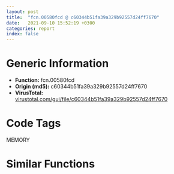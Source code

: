 ```yaml
---
layout: post
title:  "fcn.00580fcd @ c60344b51fa39a329b92557d24ff7670"
date:   2021-09-10 15:52:19 +0300
categories: report
index: false
---
```


# Generic Information
- **Function:** fcn.00580fcd
- **Origin (md5):** c60344b51fa39a329b92557d24ff7670
- **VirusTotal:** [virustotal.com/gui/file/c60344b51fa39a329b92557d24ff7670][virustotal_ref]

# Code Tags
<span class="tag" id="MEMORY">MEMORY</span>


# Similar Functions
<script type="text/javascript" src="https://www.gstatic.com/charts/loader.js"></script>
<script type="text/javascript">

    google.charts.load('current', {'packages':['corechart']});
    google.charts.setOnLoadCallback(drawChart);

    function drawChart() {
    var data = new google.visualization.DataTable();
        data.addColumn('number', 'X');
        data.addColumn('number', 'Y');
        data.addColumn({type: 'string', role: 'tooltip', 'p': {'html': true}});
        data.addColumn({'type': 'string', 'role': 'style'});
        
        data.addRows([
    [0.029143299907445908, 150.2679901123047, '<b><a href="/report/fcn.00580fcd@c60344b51fa39a329b92557d24ff7670">fcn.00580fcd</a><br>@c60344b51fa39a329b92557d24ff7670</b><br><br>mov eax dword[0x6116fc]<br>push esi<br>mov esi dword[0x6116ec]<br>push edi<br>xor edi edi<br>cmp esi eax<br>jne 0x581014<br>add eax 0x10<br>imul eax eax 0x14<br>push eax<br>push dword[0x6116f0]<br>push edi<br>push dword[0x60fd54]<br>call dword[sym.imp.KERNEL32.dll_HeapReAlloc]<br>cmp eax edi<br>jne 0x581002<br>xor eax eax<br>jmp 0x58107a<br>add dword[0x6116fc] 0x10<br>mov esi dword[0x6116ec]<br>mov dword[0x6116f0] eax<br>imul esi esi 0x14<br>add esi dword[0x6116f0]<br>push 0x41c4<br>push 8<br>push dword[0x60fd54]<br>call dword[sym.imp.KERNEL32.dll_HeapAlloc]<br>mov dword[esi+0x10] eax<br>cmp eax edi<br>je 0x580ffe<br>push 4<br>push 0x2000<br>push 0x100000<br>push edi<br>call dword[sym.imp.KERNEL32.dll_VirtualAlloc]<br>mov dword[esi+0xc] eax<br>cmp eax edi<br>jne 0x581063<br>push dword[esi+0x10]<br>push edi<br>push dword[0x60fd54]<br>call dword[sym.imp.KERNEL32.dll_HeapFree]<br>jmp 0x580ffe<br>or dword[esi+8] 0xffffffff<br>mov dword[esi] edi<br>mov dword[esi+4] edi<br>inc dword[0x6116ec]<br>mov eax dword[esi+0x10]<br>or dword[eax] 0xffffffff<br>mov eax esi<br>pop edi<br>pop esi<br>ret<br>', 'point { fill-color: #e0440e; }'],
[24.585494995117188, 139.24745178222656, '<b><a href="/report/fcn.004068bb@eb7f7fa38880dd66bab8caf5987e5b1a">fcn.004068bb</a><br>@eb7f7fa38880dd66bab8caf5987e5b1a</b><br><br>mov eax dword[0x4b27b0]<br>push esi<br>mov esi dword[0x4b27a0]<br>push edi<br>xor edi edi<br>cmp esi eax<br>jne 0x406902<br>add eax 0x10<br>imul eax eax 0x14<br>push eax<br>push dword[0x4b27a4]<br>push edi<br>push dword[0x4238dc]<br>call dword[sym.imp.KERNEL32.dll_HeapReAlloc]<br>cmp eax edi<br>jne 0x4068f0<br>xor eax eax<br>jmp 0x406968<br>add dword[0x4b27b0] 0x10<br>mov esi dword[0x4b27a0]<br>mov dword[0x4b27a4] eax<br>imul esi esi 0x14<br>add esi dword[0x4b27a4]<br>push 0x41c4<br>push 8<br>push dword[0x4238dc]<br>call dword[sym.imp.KERNEL32.dll_HeapAlloc]<br>mov dword[esi+0x10] eax<br>cmp eax edi<br>je 0x4068ec<br>push 4<br>push 0x2000<br>push 0x100000<br>push edi<br>call dword[sym.imp.KERNEL32.dll_VirtualAlloc]<br>mov dword[esi+0xc] eax<br>cmp eax edi<br>jne 0x406951<br>push dword[esi+0x10]<br>push edi<br>push dword[0x4238dc]<br>call dword[sym.imp.KERNEL32.dll_HeapFree]<br>jmp 0x4068ec<br>or dword[esi+8] 0xffffffff<br>mov dword[esi] edi<br>mov dword[esi+4] edi<br>inc dword[0x4b27a0]<br>mov eax dword[esi+0x10]<br>or dword[eax] 0xffffffff<br>mov eax esi<br>pop edi<br>pop esi<br>ret<br>', 'null'],
[-4.581151962280273, 106.28031921386719, '<b><a href="/report/fcn.00484131@289859175c221b107317af7727d26c17">fcn.00484131</a><br>@289859175c221b107317af7727d26c17</b><br><br>mov eax dword[0x4d2d84]<br>push esi<br>mov esi dword[0x4d2d74]<br>push edi<br>xor edi edi<br>cmp esi eax<br>jne 0x484178<br>add eax 0x10<br>imul eax eax 0x14<br>push eax<br>push dword[0x4d2d78]<br>push edi<br>push dword[0x4d2864]<br>call dword[sym.imp.KERNEL32.dll_HeapReAlloc]<br>cmp eax edi<br>jne 0x484166<br>xor eax eax<br>jmp 0x4841de<br>add dword[0x4d2d84] 0x10<br>mov esi dword[0x4d2d74]<br>mov dword[0x4d2d78] eax<br>imul esi esi 0x14<br>add esi dword[0x4d2d78]<br>push 0x41c4<br>push 8<br>push dword[0x4d2864]<br>call dword[sym.imp.KERNEL32.dll_HeapAlloc]<br>mov dword[esi+0x10] eax<br>cmp eax edi<br>je 0x484162<br>push 4<br>push 0x2000<br>push 0x100000<br>push edi<br>call dword[sym.imp.KERNEL32.dll_VirtualAlloc]<br>mov dword[esi+0xc] eax<br>cmp eax edi<br>jne 0x4841c7<br>push dword[esi+0x10]<br>push edi<br>push dword[0x4d2864]<br>call dword[sym.imp.KERNEL32.dll_HeapFree]<br>jmp 0x484162<br>or dword[esi+8] 0xffffffff<br>mov dword[esi] edi<br>mov dword[esi+4] edi<br>inc dword[0x4d2d74]<br>mov eax dword[esi+0x10]<br>or dword[eax] 0xffffffff<br>mov eax esi<br>pop edi<br>pop esi<br>ret<br>', 'null'],
[-17.691375732421875, 130.04354858398438, '<b><a href="/report/fcn.00412fa1@6c5b0418e4a4c57d99cda47d2717045d">fcn.00412fa1</a><br>@6c5b0418e4a4c57d99cda47d2717045d</b><br><br>mov eax dword[0x439d94]<br>push esi<br>mov esi dword[0x439d84]<br>push edi<br>xor edi edi<br>cmp esi eax<br>jne 0x412fe8<br>add eax 0x10<br>imul eax eax 0x14<br>push eax<br>push dword[0x439d88]<br>push edi<br>push dword[0x4395bc]<br>call dword[sym.imp.KERNEL32.dll_HeapReAlloc]<br>cmp eax edi<br>jne 0x412fd6<br>xor eax eax<br>jmp 0x41304e<br>add dword[0x439d94] 0x10<br>mov esi dword[0x439d84]<br>mov dword[0x439d88] eax<br>imul esi esi 0x14<br>add esi dword[0x439d88]<br>push 0x41c4<br>push 8<br>push dword[0x4395bc]<br>call dword[sym.imp.KERNEL32.dll_HeapAlloc]<br>cmp eax edi<br>mov dword[esi+0x10] eax<br>je 0x412fd2<br>push 4<br>push 0x2000<br>push 0x100000<br>push edi<br>call dword[sym.imp.KERNEL32.dll_VirtualAlloc]<br>cmp eax edi<br>mov dword[esi+0xc] eax<br>jne 0x413037<br>push dword[esi+0x10]<br>push edi<br>push dword[0x4395bc]<br>call dword[sym.imp.KERNEL32.dll_HeapFree]<br>jmp 0x412fd2<br>or dword[esi+8] 0xffffffff<br>mov dword[esi] edi<br>mov dword[esi+4] edi<br>inc dword[0x439d84]<br>mov eax dword[esi+0x10]<br>or dword[eax] 0xffffffff<br>mov eax esi<br>pop edi<br>pop esi<br>ret<br>', 'null'],
[21.74356460571289, 112.0206527709961, '<b><a href="/report/fcn.459c32c9@284c9c9722cef7520dddfe58806fd72f">fcn.459c32c9</a><br>@284c9c9722cef7520dddfe58806fd72f</b><br><br>mov eax dword[0x45a6fa48]<br>push esi<br>mov esi dword[0x45a6fa38]<br>push edi<br>xor edi edi<br>cmp esi eax<br>jne 0x459c3310<br>add eax 0x10<br>imul eax eax 0x14<br>push eax<br>push dword[0x45a6fa3c]<br>push edi<br>push dword[0x45a6f6b4]<br>call dword[sym.imp.KERNEL32.dll_HeapReAlloc]<br>cmp eax edi<br>jne 0x459c32fe<br>xor eax eax<br>jmp 0x459c3376<br>add dword[0x45a6fa48] 0x10<br>mov esi dword[0x45a6fa38]<br>mov dword[0x45a6fa3c] eax<br>imul esi esi 0x14<br>add esi dword[0x45a6fa3c]<br>push 0x41c4<br>push 8<br>push dword[0x45a6f6b4]<br>call dword[sym.imp.KERNEL32.dll_HeapAlloc]<br>cmp eax edi<br>mov dword[esi+0x10] eax<br>je 0x459c32fa<br>push 4<br>push 0x2000<br>push 0x100000<br>push edi<br>call dword[sym.imp.KERNEL32.dll_VirtualAlloc]<br>cmp eax edi<br>mov dword[esi+0xc] eax<br>jne 0x459c335f<br>push dword[esi+0x10]<br>push edi<br>push dword[0x45a6f6b4]<br>call dword[sym.imp.KERNEL32.dll_HeapFree]<br>jmp 0x459c32fa<br>or dword[esi+8] 0xffffffff<br>mov dword[esi] edi<br>mov dword[esi+4] edi<br>inc dword[0x45a6fa38]<br>mov eax dword[esi+0x10]<br>or dword[eax] 0xffffffff<br>mov eax esi<br>pop edi<br>pop esi<br>ret<br>', 'null'],
[4.857801914215088, 127.49557495117188, '<b><a href="/report/fcn.1001ca56@4c3818fdf32d89a09257dbc9d3e142ea">fcn.1001ca56</a><br>@4c3818fdf32d89a09257dbc9d3e142ea</b><br><br>mov eax dword[0x1004feb0]<br>push esi<br>mov esi dword[0x1004fea0]<br>push edi<br>xor edi edi<br>cmp esi eax<br>jne 0x1001ca9d<br>add eax 0x10<br>imul eax eax 0x14<br>push eax<br>push dword[0x1004fea4]<br>push edi<br>push dword[0x10036480]<br>call dword[sym.imp.KERNEL32.dll_HeapReAlloc]<br>cmp eax edi<br>jne 0x1001ca8b<br>xor eax eax<br>jmp 0x1001cb03<br>add dword[0x1004feb0] 0x10<br>mov esi dword[0x1004fea0]<br>mov dword[0x1004fea4] eax<br>imul esi esi 0x14<br>add esi dword[0x1004fea4]<br>push 0x41c4<br>push 8<br>push dword[0x10036480]<br>call dword[sym.imp.KERNEL32.dll_HeapAlloc]<br>cmp eax edi<br>mov dword[esi+0x10] eax<br>je 0x1001ca87<br>push 4<br>push 0x2000<br>push 0x100000<br>push edi<br>call dword[sym.imp.KERNEL32.dll_VirtualAlloc]<br>cmp eax edi<br>mov dword[esi+0xc] eax<br>jne 0x1001caec<br>push dword[esi+0x10]<br>push edi<br>push dword[0x10036480]<br>call dword[sym.imp.KERNEL32.dll_HeapFree]<br>jmp 0x1001ca87<br>or dword[esi+8] 0xffffffff<br>mov dword[esi] edi<br>mov dword[esi+4] edi<br>inc dword[0x1004fea0]<br>mov eax dword[esi+0x10]<br>or dword[eax] 0xffffffff<br>mov eax esi<br>pop edi<br>pop esi<br>ret<br>', 'null'],
[-77.78726959228516, 93.24109649658203, '<b><a href="/report/fcn.0040f2ff@59aef7c08025d70f84c85db2092fc99e">fcn.0040f2ff</a><br>@59aef7c08025d70f84c85db2092fc99e</b><br><br>mov eax dword[0x437ac4]<br>mov ecx dword[0x437ad4]<br>push edi<br>xor edi edi<br>cmp eax ecx<br>jne 0x40f345<br>lea eax [ecx+ecx*4+0x50]<br>shl eax 2<br>push eax<br>push dword[0x437ac8]<br>push edi<br>push dword[0x437adc]<br>call dword[sym.imp.KERNEL32.dll_HeapReAlloc]<br>cmp eax edi<br>jne 0x40f334<br>xor eax eax<br>pop edi<br>ret<br>add dword[0x437ad4] 0x10<br>mov dword[0x437ac8] eax<br>mov eax dword[0x437ac4]<br>mov ecx dword[0x437ac8]<br>push esi<br>push 0x41c4<br>push 8<br>push dword[0x437adc]<br>lea eax [eax+eax*4]<br>lea esi [ecx+eax*4]<br>call dword[sym.imp.KERNEL32.dll_HeapAlloc]<br>cmp eax edi<br>mov dword[esi+0x10] eax<br>jne 0x40f370<br>xor eax eax<br>jmp 0x40f3b3<br>push 4<br>push 0x2000<br>push 0x100000<br>push edi<br>call dword[sym.imp.KERNEL32.dll_VirtualAlloc]<br>cmp eax edi<br>mov dword[esi+0xc] eax<br>jne 0x40f39c<br>push dword[esi+0x10]<br>push edi<br>push dword[0x437adc]<br>call dword[sym.imp.KERNEL32.dll_HeapFree]<br>jmp 0x40f36c<br>or dword[esi+8] 0xffffffff<br>mov dword[esi] edi<br>mov dword[esi+4] edi<br>inc dword[0x437ac4]<br>mov eax dword[esi+0x10]<br>or dword[eax] 0xffffffff<br>mov eax esi<br>pop esi<br>pop edi<br>ret<br>', 'null'],
[-108.70133209228516, 127.166015625, '<b><a href="/report/fcn.004037a4@7dd153bad1771b9e8d5266a341ebf949">fcn.004037a4</a><br>@7dd153bad1771b9e8d5266a341ebf949</b><br><br>mov eax dword[0x44d24f8]<br>mov ecx dword[0x44d24e8]<br>push esi<br>push edi<br>xor edi edi<br>cmp eax ecx<br>jne 0x4037e7<br>lea eax [ecx+ecx*4+0x50]<br>shl eax 2<br>push eax<br>push dword[0x44d24fc]<br>push edi<br>push dword[0x44d2728]<br>call dword[sym.imp.KERNEL32.dll_HeapReAlloc]<br>cmp eax edi<br>je 0x403837<br>add dword[0x44d24e8] 0x10<br>mov dword[0x44d24fc] eax<br>mov eax dword[0x44d24f8]<br>mov ecx dword[0x44d24fc]<br>push 0x41c4<br>push 8<br>lea eax [eax+eax*4]<br>push dword[0x44d2728]<br>lea esi [ecx+eax*4]<br>call dword[sym.imp.KERNEL32.dll_HeapAlloc]<br>cmp eax edi<br>mov dword[esi+0x10] eax<br>je 0x403837<br>push 4<br>push 0x2000<br>push 0x100000<br>push edi<br>call dword[sym.imp.KERNEL32.dll_VirtualAlloc]<br>cmp eax edi<br>mov dword[esi+0xc] eax<br>jne 0x40383b<br>push dword[esi+0x10]<br>push edi<br>push dword[0x44d2728]<br>call dword[sym.imp.KERNEL32.dll_HeapFree]<br>xor eax eax<br>jmp 0x403852<br>or dword[esi+8] 0xffffffff<br>mov dword[esi] edi<br>mov dword[esi+4] edi<br>inc dword[0x44d24f8]<br>mov eax dword[esi+0x10]<br>or dword[eax] 0xffffffff<br>mov eax esi<br>pop edi<br>pop esi<br>ret<br>', 'null'],
[-79.84689331054688, 122.28231048583984, '<b><a href="/report/fcn.004037a4@8912a6bd1add3d8b86feb51a00252709">fcn.004037a4</a><br>@8912a6bd1add3d8b86feb51a00252709</b><br><br>mov eax dword[0x448fa80]<br>mov ecx dword[0x448fa70]<br>push esi<br>push edi<br>xor edi edi<br>cmp eax ecx<br>jne 0x4037e7<br>lea eax [ecx+ecx*4+0x50]<br>shl eax 2<br>push eax<br>push dword[0x448fa84]<br>push edi<br>push dword[0x448fca8]<br>call dword[sym.imp.KERNEL32.dll_HeapReAlloc]<br>cmp eax edi<br>je 0x403837<br>add dword[0x448fa70] 0x10<br>mov dword[0x448fa84] eax<br>mov eax dword[0x448fa80]<br>mov ecx dword[0x448fa84]<br>push 0x41c4<br>push 8<br>lea eax [eax+eax*4]<br>push dword[0x448fca8]<br>lea esi [ecx+eax*4]<br>call dword[sym.imp.KERNEL32.dll_HeapAlloc]<br>cmp eax edi<br>mov dword[esi+0x10] eax<br>je 0x403837<br>push 4<br>push 0x2000<br>push 0x100000<br>push edi<br>call dword[sym.imp.KERNEL32.dll_VirtualAlloc]<br>cmp eax edi<br>mov dword[esi+0xc] eax<br>jne 0x40383b<br>push dword[esi+0x10]<br>push edi<br>push dword[0x448fca8]<br>call dword[sym.imp.KERNEL32.dll_HeapFree]<br>xor eax eax<br>jmp 0x403852<br>or dword[esi+8] 0xffffffff<br>mov dword[esi] edi<br>mov dword[esi+4] edi<br>inc dword[0x448fa80]<br>mov eax dword[esi+0x10]<br>or dword[eax] 0xffffffff<br>mov eax esi<br>pop edi<br>pop esi<br>ret<br>', 'null'],
[-133.9056854248047, 129.32952880859375, '<b><a href="/report/fcn.0065b9b4@bcba729302fe28f65deb2b102a06324a">fcn.0065b9b4</a><br>@bcba729302fe28f65deb2b102a06324a</b><br><br>mov eax dword[0x4661fa0]<br>mov ecx dword[0x4661f90]<br>push esi<br>push edi<br>xor edi edi<br>cmp eax ecx<br>jne 0x65b9f7<br>lea eax [ecx+ecx*4+0x50]<br>shl eax 2<br>push eax<br>push dword[0x4661fa4]<br>push edi<br>push dword[0x4661fac]<br>call dword[sym.imp.KERNEL32.dll_HeapReAlloc]<br>cmp eax edi<br>je 0x65ba47<br>add dword[0x4661f90] 0x10<br>mov dword[0x4661fa4] eax<br>mov eax dword[0x4661fa0]<br>mov ecx dword[0x4661fa4]<br>push 0x41c4<br>push 8<br>lea eax [eax+eax*4]<br>push dword[0x4661fac]<br>lea esi [ecx+eax*4]<br>call dword[sym.imp.KERNEL32.dll_HeapAlloc]<br>cmp eax edi<br>mov dword[esi+0x10] eax<br>je 0x65ba47<br>push 4<br>push 0x2000<br>push 0x100000<br>push edi<br>call dword[sym.imp.KERNEL32.dll_VirtualAlloc]<br>cmp eax edi<br>mov dword[esi+0xc] eax<br>jne 0x65ba4b<br>push dword[esi+0x10]<br>push edi<br>push dword[0x4661fac]<br>call dword[sym.imp.KERNEL32.dll_HeapFree]<br>xor eax eax<br>jmp 0x65ba62<br>or dword[esi+8] 0xffffffff<br>mov dword[esi] edi<br>mov dword[esi+4] edi<br>inc dword[0x4661fa0]<br>mov eax dword[esi+0x10]<br>or dword[eax] 0xffffffff<br>mov eax esi<br>pop edi<br>pop esi<br>ret<br>', 'null'],
[-116.4273910522461, 150.29409790039062, '<b><a href="/report/fcn.004f85c4@ef3a0211d1ddb224667e2aa0d915337b">fcn.004f85c4</a><br>@ef3a0211d1ddb224667e2aa0d915337b</b><br><br>mov eax dword[0x44fd8a0]<br>mov ecx dword[0x44fd890]<br>push esi<br>push edi<br>xor edi edi<br>cmp eax ecx<br>jne 0x4f8607<br>lea eax [ecx+ecx*4+0x50]<br>shl eax 2<br>push eax<br>push dword[0x44fd8a4]<br>push edi<br>push dword[0x44fd8ac]<br>call dword[sym.imp.KERNEL32.dll_HeapReAlloc]<br>cmp eax edi<br>je 0x4f8657<br>add dword[0x44fd890] 0x10<br>mov dword[0x44fd8a4] eax<br>mov eax dword[0x44fd8a0]<br>mov ecx dword[0x44fd8a4]<br>push 0x41c4<br>push 8<br>lea eax [eax+eax*4]<br>push dword[0x44fd8ac]<br>lea esi [ecx+eax*4]<br>call dword[sym.imp.KERNEL32.dll_HeapAlloc]<br>cmp eax edi<br>mov dword[esi+0x10] eax<br>je 0x4f8657<br>push 4<br>push 0x2000<br>push 0x100000<br>push edi<br>call dword[sym.imp.KERNEL32.dll_VirtualAlloc]<br>cmp eax edi<br>mov dword[esi+0xc] eax<br>jne 0x4f865b<br>push dword[esi+0x10]<br>push edi<br>push dword[0x44fd8ac]<br>call dword[sym.imp.KERNEL32.dll_HeapFree]<br>xor eax eax<br>jmp 0x4f8672<br>or dword[esi+8] 0xffffffff<br>mov dword[esi] edi<br>mov dword[esi+4] edi<br>inc dword[0x44fd8a0]<br>mov eax dword[esi+0x10]<br>or dword[eax] 0xffffffff<br>mov eax esi<br>pop edi<br>pop esi<br>ret<br>', 'null'],
[-126.61915588378906, 105.48773956298828, '<b><a href="/report/fcn.005d3e34@4179b381a87b74dcd140154f9010ef86">fcn.005d3e34</a><br>@4179b381a87b74dcd140154f9010ef86</b><br><br>mov eax dword[0x45eea40]<br>mov ecx dword[0x45eea30]<br>push esi<br>push edi<br>xor edi edi<br>cmp eax ecx<br>jne 0x5d3e77<br>lea eax [ecx+ecx*4+0x50]<br>shl eax 2<br>push eax<br>push dword[0x45eea44]<br>push edi<br>push dword[0x45eea4c]<br>call dword[sym.imp.KERNEL32.dll_HeapReAlloc]<br>cmp eax edi<br>je 0x5d3ec7<br>add dword[0x45eea30] 0x10<br>mov dword[0x45eea44] eax<br>mov eax dword[0x45eea40]<br>mov ecx dword[0x45eea44]<br>push 0x41c4<br>push 8<br>lea eax [eax+eax*4]<br>push dword[0x45eea4c]<br>lea esi [ecx+eax*4]<br>call dword[sym.imp.KERNEL32.dll_HeapAlloc]<br>cmp eax edi<br>mov dword[esi+0x10] eax<br>je 0x5d3ec7<br>push 4<br>push 0x2000<br>push 0x100000<br>push edi<br>call dword[sym.imp.KERNEL32.dll_VirtualAlloc]<br>cmp eax edi<br>mov dword[esi+0xc] eax<br>jne 0x5d3ecb<br>push dword[esi+0x10]<br>push edi<br>push dword[0x45eea4c]<br>call dword[sym.imp.KERNEL32.dll_HeapFree]<br>xor eax eax<br>jmp 0x5d3ee2<br>or dword[esi+8] 0xffffffff<br>mov dword[esi] edi<br>mov dword[esi+4] edi<br>inc dword[0x45eea40]<br>mov eax dword[esi+0x10]<br>or dword[eax] 0xffffffff<br>mov eax esi<br>pop edi<br>pop esi<br>ret<br>', 'null'],
[-90.17607879638672, 144.996337890625, '<b><a href="/report/fcn.004037a4@cbc200f66cbffbddf5df52f7c0da283a">fcn.004037a4</a><br>@cbc200f66cbffbddf5df52f7c0da283a</b><br><br>mov eax dword[0x445a9f0]<br>mov ecx dword[0x445a9e0]<br>push esi<br>push edi<br>xor edi edi<br>cmp eax ecx<br>jne 0x4037e7<br>lea eax [ecx+ecx*4+0x50]<br>shl eax 2<br>push eax<br>push dword[0x445a9f4]<br>push edi<br>push dword[0x445ac28]<br>call dword[sym.imp.KERNEL32.dll_HeapReAlloc]<br>cmp eax edi<br>je 0x403837<br>add dword[0x445a9e0] 0x10<br>mov dword[0x445a9f4] eax<br>mov eax dword[0x445a9f0]<br>mov ecx dword[0x445a9f4]<br>push 0x41c4<br>push 8<br>lea eax [eax+eax*4]<br>push dword[0x445ac28]<br>lea esi [ecx+eax*4]<br>call dword[sym.imp.KERNEL32.dll_HeapAlloc]<br>cmp eax edi<br>mov dword[esi+0x10] eax<br>je 0x403837<br>push 4<br>push 0x2000<br>push 0x100000<br>push edi<br>call dword[sym.imp.KERNEL32.dll_VirtualAlloc]<br>cmp eax edi<br>mov dword[esi+0xc] eax<br>jne 0x40383b<br>push dword[esi+0x10]<br>push edi<br>push dword[0x445ac28]<br>call dword[sym.imp.KERNEL32.dll_HeapFree]<br>xor eax eax<br>jmp 0x403852<br>or dword[esi+8] 0xffffffff<br>mov dword[esi] edi<br>mov dword[esi+4] edi<br>inc dword[0x445a9f0]<br>mov eax dword[esi+0x10]<br>or dword[eax] 0xffffffff<br>mov eax esi<br>pop edi<br>pop esi<br>ret<br>', 'null'],
[-109.72969818115234, 85.749755859375, '<b><a href="/report/fcn.005994a4@140d3779c34998b2115004c062b02ca8">fcn.005994a4</a><br>@140d3779c34998b2115004c062b02ca8</b><br><br>mov eax dword[0x4602ae0]<br>mov ecx dword[0x4602ad0]<br>push esi<br>push edi<br>xor edi edi<br>cmp eax ecx<br>jne 0x5994e7<br>lea eax [ecx+ecx*4+0x50]<br>shl eax 2<br>push eax<br>push dword[0x4602ae4]<br>push edi<br>push dword[0x4602d08]<br>call dword[sym.imp.KERNEL32.dll_HeapReAlloc]<br>cmp eax edi<br>je 0x599537<br>add dword[0x4602ad0] 0x10<br>mov dword[0x4602ae4] eax<br>mov eax dword[0x4602ae0]<br>mov ecx dword[0x4602ae4]<br>push 0x41c4<br>push 8<br>lea eax [eax+eax*4]<br>push dword[0x4602d08]<br>lea esi [ecx+eax*4]<br>call dword[sym.imp.KERNEL32.dll_HeapAlloc]<br>cmp eax edi<br>mov dword[esi+0x10] eax<br>je 0x599537<br>push 4<br>push 0x2000<br>push 0x100000<br>push edi<br>call dword[sym.imp.KERNEL32.dll_VirtualAlloc]<br>cmp eax edi<br>mov dword[esi+0xc] eax<br>jne 0x59953b<br>push dword[esi+0x10]<br>push edi<br>push dword[0x4602d08]<br>call dword[sym.imp.KERNEL32.dll_HeapFree]<br>xor eax eax<br>jmp 0x599552<br>or dword[esi+8] 0xffffffff<br>mov dword[esi] edi<br>mov dword[esi+4] edi<br>inc dword[0x4602ae0]<br>mov eax dword[esi+0x10]<br>or dword[eax] 0xffffffff<br>mov eax esi<br>pop edi<br>pop esi<br>ret<br>', 'null'],
[-99.68895721435547, 107.43241119384766, '<b><a href="/report/fcn.004f85c4@a9a3c47f5c08fef0f0f69b66c17916ac">fcn.004f85c4</a><br>@a9a3c47f5c08fef0f0f69b66c17916ac</b><br><br>mov eax dword[0x44fd8a0]<br>mov ecx dword[0x44fd890]<br>push esi<br>push edi<br>xor edi edi<br>cmp eax ecx<br>jne 0x4f8607<br>lea eax [ecx+ecx*4+0x50]<br>shl eax 2<br>push eax<br>push dword[0x44fd8a4]<br>push edi<br>push dword[0x44fd8ac]<br>call dword[sym.imp.KERNEL32.dll_HeapReAlloc]<br>cmp eax edi<br>je 0x4f8657<br>add dword[0x44fd890] 0x10<br>mov dword[0x44fd8a4] eax<br>mov eax dword[0x44fd8a0]<br>mov ecx dword[0x44fd8a4]<br>push 0x41c4<br>push 8<br>lea eax [eax+eax*4]<br>push dword[0x44fd8ac]<br>lea esi [ecx+eax*4]<br>call dword[sym.imp.KERNEL32.dll_HeapAlloc]<br>cmp eax edi<br>mov dword[esi+0x10] eax<br>je 0x4f8657<br>push 4<br>push 0x2000<br>push 0x100000<br>push edi<br>call dword[sym.imp.KERNEL32.dll_VirtualAlloc]<br>cmp eax edi<br>mov dword[esi+0xc] eax<br>jne 0x4f865b<br>push dword[esi+0x10]<br>push edi<br>push dword[0x44fd8ac]<br>call dword[sym.imp.KERNEL32.dll_HeapFree]<br>xor eax eax<br>jmp 0x4f8672<br>or dword[esi+8] 0xffffffff<br>mov dword[esi] edi<br>mov dword[esi+4] edi<br>inc dword[0x44fd8a0]<br>mov eax dword[esi+0x10]<br>or dword[eax] 0xffffffff<br>mov eax esi<br>pop edi<br>pop esi<br>ret<br>', 'null'],
[125.23076629638672, -2.317735433578491, '<b><a href="/report/fcn.00410917@59aef7c08025d70f84c85db2092fc99e">fcn.00410917</a><br>@59aef7c08025d70f84c85db2092fc99e</b><br><br>call fcn.0040ed85<br>test eax eax<br>jne 0x410928<br>call fcn.00410742<br>xor eax eax<br>ret<br>push esi<br>push edi<br>push str.kernel32.dll<br>call dword[sym.imp.KERNEL32.dll_GetModuleHandleA]<br>mov edi eax<br>test edi edi<br>je 0x4109a6<br>mov esi dword[sym.imp.KERNEL32.dll_GetProcAddress]<br>push str.FlsAlloc<br>push edi<br>call esi<br>push str.FlsGetValue<br>push edi<br>mov dword[0x436668] eax<br>call esi<br>push str.FlsSetValue<br>push edi<br>mov dword[0x43666c] eax<br>call esi<br>push str.FlsFree<br>push edi<br>mov dword[0x436670] eax<br>call esi<br>cmp dword[0x43666c] 0<br>mov dword[0x436674] eax<br>jne 0x4109a6<br>mov eax dword[sym.imp.KERNEL32.dll_TlsGetValue]<br>mov dword[0x43666c] eax<br>mov eax dword[sym.imp.KERNEL32.dll_TlsSetValue]<br>mov dword[0x436670] eax<br>mov eax dword[sym.imp.KERNEL32.dll_TlsFree]<br>mov dword[0x436668] 0x410739<br>mov dword[0x436674] eax<br>push 0x4107d0<br>call dword[0x436668]<br>cmp eax 0xffffffff<br>mov dword[0x433520] eax<br>je 0x4109fc<br>xor edi edi<br>push 0x8c<br>inc edi<br>push edi<br>call fcn.0040ecca<br>mov esi eax<br>test esi esi<br>pop ecx<br>pop ecx<br>je 0x4109fc<br>push esi<br>push dword[0x433520]<br>call dword[0x436670]<br>test eax eax<br>je 0x4109fc<br>mov dword[esi+0x54] 0x433528<br>mov dword[esi+0x14] edi<br>call dword[sym.imp.KERNEL32.dll_GetCurrentThreadId]<br>or dword[esi+4] 0xffffffff<br>mov dword[esi] eax<br>mov eax edi<br>jmp 0x410a03<br>call fcn.00410742<br>xor eax eax<br>pop edi<br>pop esi<br>ret<br>', 'null'],
[104.72012329101562, -29.37786865234375, '<b><a href="/report/fcn.00411506@20a93604f17ee6f3c2aa7b1f7a497fcf">fcn.00411506</a><br>@20a93604f17ee6f3c2aa7b1f7a497fcf</b><br><br>cmp dword[0x484120] 0<br>push esi<br>push edi<br>jne 0x41147c<br>call fcn.004113e8<br>test eax eax<br>je 0x4114c1<br>mov eax dword[0x484120]<br>cmp eax 1<br>jne 0x41149d<br>push 0xd<br>push 0<br>call dword[sym.imp.KERNEL32.dll_GetProcessHeap]<br>push eax<br>call dword[sym.imp.KERNEL32.dll_HeapAlloc]<br>test eax eax<br>je 0x4114c1<br>jmp 0x411503<br>mov edi dword[sym.imp.KERNEL32.dll_InterlockedPopEntrySList]<br>push eax<br>call edi<br>test eax eax<br>jne 0x411503<br>push 0x40<br>mov eax 0x1000<br>push eax<br>push eax<br>push 0<br>call dword[sym.imp.KERNEL32.dll_VirtualAlloc]<br>mov esi eax<br>test esi esi<br>jne 0x4114c5<br>xor eax eax<br>jmp 0x411503<br>mov eax dword[esi]<br>push dword[0x484120]<br>call edi<br>mov edi eax<br>test edi edi<br>je 0x4114e7<br>push 0x8000<br>push 0<br>push esi<br>call dword[sym.imp.KERNEL32.dll_VirtualFree]<br>mov eax edi<br>jmp 0x411503<br>lea edi [esi+0xff0]<br>push esi<br>push dword[0x484120]<br>call dword[sym.imp.KERNEL32.dll_InterlockedPushEntrySList]<br>add esi 0x10<br>cmp esi edi<br>jb 0x4114ed<br>mov eax esi<br>pop edi<br>pop esi<br>ret<br>jmp 0x411468<br>', 'null'],
[64.6381607055664, -43.55663299560547, '<b><a href="/report/fcn.00410810@3aa98225e51cbcae2d334c8b6b4ed9fd">fcn.00410810</a><br>@3aa98225e51cbcae2d334c8b6b4ed9fd</b><br><br>cmp dword[0x477100] 0<br>push esi<br>push edi<br>jne 0x410786<br>call fcn.004106f2<br>test eax eax<br>je 0x4107cb<br>mov eax dword[0x477100]<br>cmp eax 1<br>jne 0x4107a7<br>push 0xd<br>push 0<br>call dword[sym.imp.KERNEL32.dll_GetProcessHeap]<br>push eax<br>call dword[sym.imp.KERNEL32.dll_HeapAlloc]<br>test eax eax<br>je 0x4107cb<br>jmp 0x41080d<br>mov edi dword[sym.imp.KERNEL32.dll_InterlockedPopEntrySList]<br>push eax<br>call edi<br>test eax eax<br>jne 0x41080d<br>push 0x40<br>mov eax 0x1000<br>push eax<br>push eax<br>push 0<br>call dword[sym.imp.KERNEL32.dll_VirtualAlloc]<br>mov esi eax<br>test esi esi<br>jne 0x4107cf<br>xor eax eax<br>jmp 0x41080d<br>mov eax dword[esi]<br>push dword[0x477100]<br>call edi<br>mov edi eax<br>test edi edi<br>je 0x4107f1<br>push 0x8000<br>push 0<br>push esi<br>call dword[sym.imp.KERNEL32.dll_VirtualFree]<br>mov eax edi<br>jmp 0x41080d<br>lea edi [esi+0xff0]<br>push esi<br>push dword[0x477100]<br>call dword[sym.imp.KERNEL32.dll_InterlockedPushEntrySList]<br>add esi 0x10<br>cmp esi edi<br>jb 0x4107f7<br>mov eax esi<br>pop edi<br>pop esi<br>ret<br>jmp 0x410772<br>', 'null'],
[65.86705017089844, -16.54807472229004, '<b><a href="/report/fcn.00410810@b8b9cf6862b0d68d10750002e5baaf97">fcn.00410810</a><br>@b8b9cf6862b0d68d10750002e5baaf97</b><br><br>cmp dword[0x477100] 0<br>push esi<br>push edi<br>jne 0x410786<br>call fcn.004106f2<br>test eax eax<br>je 0x4107cb<br>mov eax dword[0x477100]<br>cmp eax 1<br>jne 0x4107a7<br>push 0xd<br>push 0<br>call dword[sym.imp.KERNEL32.dll_GetProcessHeap]<br>push eax<br>call dword[sym.imp.KERNEL32.dll_HeapAlloc]<br>test eax eax<br>je 0x4107cb<br>jmp 0x41080d<br>mov edi dword[sym.imp.KERNEL32.dll_InterlockedPopEntrySList]<br>push eax<br>call edi<br>test eax eax<br>jne 0x41080d<br>push 0x40<br>mov eax 0x1000<br>push eax<br>push eax<br>push 0<br>call dword[sym.imp.KERNEL32.dll_VirtualAlloc]<br>mov esi eax<br>test esi esi<br>jne 0x4107cf<br>xor eax eax<br>jmp 0x41080d<br>mov eax dword[esi]<br>push dword[0x477100]<br>call edi<br>mov edi eax<br>test edi edi<br>je 0x4107f1<br>push 0x8000<br>push 0<br>push esi<br>call dword[sym.imp.KERNEL32.dll_VirtualFree]<br>mov eax edi<br>jmp 0x41080d<br>lea edi [esi+0xff0]<br>push esi<br>push dword[0x477100]<br>call dword[sym.imp.KERNEL32.dll_InterlockedPushEntrySList]<br>add esi 0x10<br>cmp esi edi<br>jb 0x4107f7<br>mov eax esi<br>pop edi<br>pop esi<br>ret<br>jmp 0x410772<br>', 'null'],
[90.34138488769531, -8.275786399841309, '<b><a href="/report/fcn.00410810@9571c7458fae91969aaed3955e433f49">fcn.00410810</a><br>@9571c7458fae91969aaed3955e433f49</b><br><br>cmp dword[0x477100] 0<br>push esi<br>push edi<br>jne 0x410786<br>call fcn.004106f2<br>test eax eax<br>je 0x4107cb<br>mov eax dword[0x477100]<br>cmp eax 1<br>jne 0x4107a7<br>push 0xd<br>push 0<br>call dword[sym.imp.KERNEL32.dll_GetProcessHeap]<br>push eax<br>call dword[sym.imp.KERNEL32.dll_HeapAlloc]<br>test eax eax<br>je 0x4107cb<br>jmp 0x41080d<br>mov edi dword[sym.imp.KERNEL32.dll_InterlockedPopEntrySList]<br>push eax<br>call edi<br>test eax eax<br>jne 0x41080d<br>push 0x40<br>mov eax 0x1000<br>push eax<br>push eax<br>push 0<br>call dword[sym.imp.KERNEL32.dll_VirtualAlloc]<br>mov esi eax<br>test esi esi<br>jne 0x4107cf<br>xor eax eax<br>jmp 0x41080d<br>mov eax dword[esi]<br>push dword[0x477100]<br>call edi<br>mov edi eax<br>test edi edi<br>je 0x4107f1<br>push 0x8000<br>push 0<br>push esi<br>call dword[sym.imp.KERNEL32.dll_VirtualFree]<br>mov eax edi<br>jmp 0x41080d<br>lea edi [esi+0xff0]<br>push esi<br>push dword[0x477100]<br>call dword[sym.imp.KERNEL32.dll_InterlockedPushEntrySList]<br>add esi 0x10<br>cmp esi edi<br>jb 0x4107f7<br>mov eax esi<br>pop edi<br>pop esi<br>ret<br>jmp 0x410772<br>', 'null'],
[88.33507537841797, -52.686866760253906, '<b><a href="/report/fcn.00410810@3d7f25d788af3e7f7707a736ac852465">fcn.00410810</a><br>@3d7f25d788af3e7f7707a736ac852465</b><br><br>cmp dword[0x477100] 0<br>push esi<br>push edi<br>jne 0x410786<br>call fcn.004106f2<br>test eax eax<br>je 0x4107cb<br>mov eax dword[0x477100]<br>cmp eax 1<br>jne 0x4107a7<br>push 0xd<br>push 0<br>call dword[sym.imp.KERNEL32.dll_GetProcessHeap]<br>push eax<br>call dword[sym.imp.KERNEL32.dll_HeapAlloc]<br>test eax eax<br>je 0x4107cb<br>jmp 0x41080d<br>mov edi dword[sym.imp.KERNEL32.dll_InterlockedPopEntrySList]<br>push eax<br>call edi<br>test eax eax<br>jne 0x41080d<br>push 0x40<br>mov eax 0x1000<br>push eax<br>push eax<br>push 0<br>call dword[sym.imp.KERNEL32.dll_VirtualAlloc]<br>mov esi eax<br>test esi esi<br>jne 0x4107cf<br>xor eax eax<br>jmp 0x41080d<br>mov eax dword[esi]<br>push dword[0x477100]<br>call edi<br>mov edi eax<br>test edi edi<br>je 0x4107f1<br>push 0x8000<br>push 0<br>push esi<br>call dword[sym.imp.KERNEL32.dll_VirtualFree]<br>mov eax edi<br>jmp 0x41080d<br>lea edi [esi+0xff0]<br>push esi<br>push dword[0x477100]<br>call dword[sym.imp.KERNEL32.dll_InterlockedPushEntrySList]<br>add esi 0x10<br>cmp esi edi<br>jb 0x4107f7<br>mov eax esi<br>pop edi<br>pop esi<br>ret<br>jmp 0x410772<br>', 'null'],
[83.37773132324219, -30.677297592163086, '<b><a href="/report/fcn.00410810@44a756939733df3681808b122b91651f">fcn.00410810</a><br>@44a756939733df3681808b122b91651f</b><br><br>cmp dword[0x477100] 0<br>push esi<br>push edi<br>jne 0x410786<br>call fcn.004106f2<br>test eax eax<br>je 0x4107cb<br>mov eax dword[0x477100]<br>cmp eax 1<br>jne 0x4107a7<br>push 0xd<br>push 0<br>call dword[sym.imp.KERNEL32.dll_GetProcessHeap]<br>push eax<br>call dword[sym.imp.KERNEL32.dll_HeapAlloc]<br>test eax eax<br>je 0x4107cb<br>jmp 0x41080d<br>mov edi dword[sym.imp.KERNEL32.dll_InterlockedPopEntrySList]<br>push eax<br>call edi<br>test eax eax<br>jne 0x41080d<br>push 0x40<br>mov eax 0x1000<br>push eax<br>push eax<br>push 0<br>call dword[sym.imp.KERNEL32.dll_VirtualAlloc]<br>mov esi eax<br>test esi esi<br>jne 0x4107cf<br>xor eax eax<br>jmp 0x41080d<br>mov eax dword[esi]<br>push dword[0x477100]<br>call edi<br>mov edi eax<br>test edi edi<br>je 0x4107f1<br>push 0x8000<br>push 0<br>push esi<br>call dword[sym.imp.KERNEL32.dll_VirtualFree]<br>mov eax edi<br>jmp 0x41080d<br>lea edi [esi+0xff0]<br>push esi<br>push dword[0x477100]<br>call dword[sym.imp.KERNEL32.dll_InterlockedPushEntrySList]<br>add esi 0x10<br>cmp esi edi<br>jb 0x4107f7<br>mov eax esi<br>pop edi<br>pop esi<br>ret<br>jmp 0x410772<br>', 'null'],
[129.49171447753906, -45.204593658447266, '<b><a href="/report/fcn.005fb685@52d540e8e13e0f0bbb8946b2363a382d">fcn.005fb685</a><br>@52d540e8e13e0f0bbb8946b2363a382d</b><br><br>jmp 0x6055bc<br>mov eax dword[0x6a07dc]<br>push ebx<br>push esi<br>xor ebx ebx<br>push edi<br>test eax eax<br>jne 0x6055d8<br>call fcn.00605695<br>test eax eax<br>je 0x605616<br>mov eax dword[0x6a07dc]<br>cmp eax 1<br>jne 0x6055f3<br>push 0xd<br>push ebx<br>call dword[sym.imp.KERNEL32.dll_GetProcessHeap]<br>push eax<br>call dword[sym.imp.KERNEL32.dll_HeapAlloc]<br>test eax eax<br>je 0x605616<br>jmp 0x605665<br>mov edi dword[sym.imp.KERNEL32.dll_InterlockedPopEntrySList]<br>push eax<br>call edi<br>test eax eax<br>jne 0x605665<br>push 0x40<br>mov eax 0x1000<br>push eax<br>push eax<br>push ebx<br>call dword[sym.imp.KERNEL32.dll_VirtualAlloc]<br>mov esi eax<br>test esi esi<br>jne 0x605628<br>push ebx<br>push ebx<br>push ebx<br>push 0xc0000017<br>call dword[sym.imp.KERNEL32.dll_RaiseException]<br>mov eax dword[esi]<br>push dword[0x6a07dc]<br>call edi<br>mov edi eax<br>test edi edi<br>je 0x605649<br>push 0x8000<br>push ebx<br>push esi<br>call dword[sym.imp.KERNEL32.dll_VirtualFree]<br>mov eax edi<br>jmp 0x605665<br>lea edi [esi+0xff0]<br>push esi<br>push dword[0x6a07dc]<br>call dword[sym.imp.KERNEL32.dll_InterlockedPushEntrySList]<br>add esi 0x10<br>cmp esi edi<br>jb 0x60564f<br>mov eax esi<br>pop edi<br>pop esi<br>pop ebx<br>ret<br>', 'null'],
[116.88834381103516, -62.13444137573242, '<b><a href="/report/fcn.004178fa@912f1d013a0d6151bc7a7cef6da1b2a0">fcn.004178fa</a><br>@912f1d013a0d6151bc7a7cef6da1b2a0</b><br><br>jmp 0x47b579<br>mov eax dword[0x4bd060]<br>push ebx<br>push esi<br>xor ebx ebx<br>push edi<br>test eax eax<br>jne 0x47b595<br>call fcn.0047b652<br>test eax eax<br>je 0x47b5d3<br>mov eax dword[0x4bd060]<br>cmp eax 1<br>jne 0x47b5b0<br>push 0xd<br>push ebx<br>call dword[sym.imp.KERNEL32.dll_GetProcessHeap]<br>push eax<br>call dword[sym.imp.KERNEL32.dll_HeapAlloc]<br>test eax eax<br>je 0x47b5d3<br>jmp 0x47b622<br>mov edi dword[sym.imp.KERNEL32.dll_InterlockedPopEntrySList]<br>push eax<br>call edi<br>test eax eax<br>jne 0x47b622<br>push 0x40<br>mov eax 0x1000<br>push eax<br>push eax<br>push ebx<br>call dword[sym.imp.KERNEL32.dll_VirtualAlloc]<br>mov esi eax<br>test esi esi<br>jne 0x47b5e5<br>push ebx<br>push ebx<br>push ebx<br>push 0xc0000017<br>call dword[sym.imp.KERNEL32.dll_RaiseException]<br>mov eax dword[esi]<br>push dword[0x4bd060]<br>call edi<br>mov edi eax<br>test edi edi<br>je 0x47b606<br>push 0x8000<br>push ebx<br>push esi<br>call dword[sym.imp.KERNEL32.dll_VirtualFree]<br>mov eax edi<br>jmp 0x47b622<br>lea edi [esi+0xff0]<br>push esi<br>push dword[0x4bd060]<br>call dword[sym.imp.KERNEL32.dll_InterlockedPushEntrySList]<br>add esi 0x10<br>cmp esi edi<br>jb 0x47b60c<br>mov eax esi<br>pop edi<br>pop esi<br>pop ebx<br>ret<br>', 'null'],
[-74.87811279296875, -97.12247467041016, '<b><a href="/report/fcn.00403950@cbc200f66cbffbddf5df52f7c0da283a">fcn.00403950</a><br>@cbc200f66cbffbddf5df52f7c0da283a</b><br><br>cmp dword[0x40c370] 0xffffffff<br>push ebx<br>push ebp<br>push esi<br>push edi<br>jne 0x403964<br>mov esi 0x40c360<br>jmp 0x403981<br>push 0x2020<br>push 0<br>push dword[0x445ac28]<br>call dword[sym.imp.KERNEL32.dll_HeapAlloc]<br>mov esi eax<br>test esi esi<br>je 0x403a8d<br>mov ebp dword[sym.imp.KERNEL32.dll_VirtualAlloc]<br>push 4<br>push 0x2000<br>push 0x400000<br>push 0<br>call ebp<br>mov edi eax<br>test edi edi<br>je 0x403a76<br>push 4<br>mov ebx 0x10000<br>push 0x1000<br>push ebx<br>push edi<br>call ebp<br>test eax eax<br>je 0x403a68<br>mov eax 0x40c360<br>cmp esi eax<br>jne 0x4039e0<br>cmp dword[0x40c360] 0<br>jne 0x4039d0<br>mov dword[0x40c360] eax<br>cmp dword[0x40c364] 0<br>jne 0x4039f5<br>mov dword[0x40c364] eax<br>jmp 0x4039f5<br>mov dword[esi] eax<br>mov eax dword[0x40c364]<br>mov dword[esi+4] eax<br>mov dword[0x40c364] esi<br>mov eax dword[esi+4]<br>mov dword[eax] esi<br>lea eax [edi+0x400000]<br>lea ecx [esi+0x98]<br>mov dword[esi+0x14] eax<br>lea eax [esi+0x18]<br>mov dword[esi+0xc] ecx<br>mov dword[esi+0x10] edi<br>mov dword[esi+8] eax<br>xor ebp ebp<br>mov ecx 0xf1<br>xor edx edx<br>cmp ebp 0x10<br>setge dl<br>dec edx<br>and edx ecx<br>dec edx<br>inc ebp<br>mov dword[eax] edx<br>mov dword[eax+4] ecx<br>add eax 8<br>cmp ebp 0x400<br>jl 0x403a17<br>push ebx<br>push 0<br>push edi<br>call fcn.004044c0<br>add esp 0xc<br>mov eax dword[esi+0x10]<br>add eax ebx<br>cmp edi eax<br>jae 0x403a64<br>or byte[edi+0xf8] 0xff<br>lea eax [edi+8]<br>mov dword[edi] eax<br>mov dword[edi+4] 0xf0<br>add edi 0x1000<br>jmp 0x403a40<br>mov eax esi<br>jmp 0x403a8f<br>push 0x8000<br>push 0<br>push edi<br>call dword[sym.imp.KERNEL32.dll_VirtualFree]<br>cmp esi 0x40c360<br>je 0x403a8d<br>push esi<br>push 0<br>push dword[0x445ac28]<br>call dword[sym.imp.KERNEL32.dll_HeapFree]<br>xor eax eax<br>pop edi<br>pop esi<br>pop ebp<br>pop ebx<br>ret<br>', 'null'],
[-75.55021667480469, -140.3175506591797, '<b><a href="/report/fcn.005d3fe0@4179b381a87b74dcd140154f9010ef86">fcn.005d3fe0</a><br>@4179b381a87b74dcd140154f9010ef86</b><br><br>cmp dword[0x5df300] 0xffffffff<br>push ebx<br>push ebp<br>push esi<br>push edi<br>jne 0x5d3ff4<br>mov esi 0x5df2f0<br>jmp 0x5d4011<br>push 0x2020<br>push 0<br>push dword[0x45eea4c]<br>call dword[sym.imp.KERNEL32.dll_HeapAlloc]<br>mov esi eax<br>test esi esi<br>je 0x5d411d<br>mov ebp dword[sym.imp.KERNEL32.dll_VirtualAlloc]<br>push 4<br>push 0x2000<br>push 0x400000<br>push 0<br>call ebp<br>mov edi eax<br>test edi edi<br>je 0x5d4106<br>push 4<br>mov ebx 0x10000<br>push 0x1000<br>push ebx<br>push edi<br>call ebp<br>test eax eax<br>je 0x5d40f8<br>mov eax 0x5df2f0<br>cmp esi eax<br>jne 0x5d4070<br>cmp dword[0x5df2f0] 0<br>jne 0x5d4060<br>mov dword[0x5df2f0] eax<br>cmp dword[0x5df2f4] 0<br>jne 0x5d4085<br>mov dword[0x5df2f4] eax<br>jmp 0x5d4085<br>mov dword[esi] eax<br>mov eax dword[0x5df2f4]<br>mov dword[esi+4] eax<br>mov dword[0x5df2f4] esi<br>mov eax dword[esi+4]<br>mov dword[eax] esi<br>lea eax [edi+0x400000]<br>lea ecx [esi+0x98]<br>mov dword[esi+0x14] eax<br>lea eax [esi+0x18]<br>mov dword[esi+0xc] ecx<br>mov dword[esi+0x10] edi<br>mov dword[esi+8] eax<br>xor ebp ebp<br>mov ecx 0xf1<br>xor edx edx<br>cmp ebp 0x10<br>setge dl<br>dec edx<br>and edx ecx<br>dec edx<br>inc ebp<br>mov dword[eax] edx<br>mov dword[eax+4] ecx<br>add eax 8<br>cmp ebp 0x400<br>jl 0x5d40a7<br>push ebx<br>push 0<br>push edi<br>call fcn.005d48a0<br>add esp 0xc<br>mov eax dword[esi+0x10]<br>add eax ebx<br>cmp edi eax<br>jae 0x5d40f4<br>or byte[edi+0xf8] 0xff<br>lea eax [edi+8]<br>mov dword[edi] eax<br>mov dword[edi+4] 0xf0<br>add edi 0x1000<br>jmp 0x5d40d0<br>mov eax esi<br>jmp 0x5d411f<br>push 0x8000<br>push 0<br>push edi<br>call dword[sym.imp.KERNEL32.dll_VirtualFree]<br>cmp esi 0x5df2f0<br>je 0x5d411d<br>push esi<br>push 0<br>push dword[0x45eea4c]<br>call dword[sym.imp.KERNEL32.dll_HeapFree]<br>xor eax eax<br>pop edi<br>pop esi<br>pop ebp<br>pop ebx<br>ret<br>', 'null'],
[-87.65843200683594, -118.49732971191406, '<b><a href="/report/fcn.004f8770@ef3a0211d1ddb224667e2aa0d915337b">fcn.004f8770</a><br>@ef3a0211d1ddb224667e2aa0d915337b</b><br><br>cmp dword[0x5052d0] 0xffffffff<br>push ebx<br>push ebp<br>push esi<br>push edi<br>jne 0x4f8784<br>mov esi 0x5052c0<br>jmp 0x4f87a1<br>push 0x2020<br>push 0<br>push dword[0x44fd8ac]<br>call dword[sym.imp.KERNEL32.dll_HeapAlloc]<br>mov esi eax<br>test esi esi<br>je 0x4f88ad<br>mov ebp dword[sym.imp.KERNEL32.dll_VirtualAlloc]<br>push 4<br>push 0x2000<br>push 0x400000<br>push 0<br>call ebp<br>mov edi eax<br>test edi edi<br>je 0x4f8896<br>push 4<br>mov ebx 0x10000<br>push 0x1000<br>push ebx<br>push edi<br>call ebp<br>test eax eax<br>je 0x4f8888<br>mov eax 0x5052c0<br>cmp esi eax<br>jne 0x4f8800<br>cmp dword[0x5052c0] 0<br>jne 0x4f87f0<br>mov dword[0x5052c0] eax<br>cmp dword[0x5052c4] 0<br>jne 0x4f8815<br>mov dword[0x5052c4] eax<br>jmp 0x4f8815<br>mov dword[esi] eax<br>mov eax dword[0x5052c4]<br>mov dword[esi+4] eax<br>mov dword[0x5052c4] esi<br>mov eax dword[esi+4]<br>mov dword[eax] esi<br>lea eax [edi+0x400000]<br>lea ecx [esi+0x98]<br>mov dword[esi+0x14] eax<br>lea eax [esi+0x18]<br>mov dword[esi+0xc] ecx<br>mov dword[esi+0x10] edi<br>mov dword[esi+8] eax<br>xor ebp ebp<br>mov ecx 0xf1<br>xor edx edx<br>cmp ebp 0x10<br>setge dl<br>dec edx<br>and edx ecx<br>dec edx<br>inc ebp<br>mov dword[eax] edx<br>mov dword[eax+4] ecx<br>add eax 8<br>cmp ebp 0x400<br>jl 0x4f8837<br>push ebx<br>push 0<br>push edi<br>call fcn.004f9030<br>add esp 0xc<br>mov eax dword[esi+0x10]<br>add eax ebx<br>cmp edi eax<br>jae 0x4f8884<br>or byte[edi+0xf8] 0xff<br>lea eax [edi+8]<br>mov dword[edi] eax<br>mov dword[edi+4] 0xf0<br>add edi 0x1000<br>jmp 0x4f8860<br>mov eax esi<br>jmp 0x4f88af<br>push 0x8000<br>push 0<br>push edi<br>call dword[sym.imp.KERNEL32.dll_VirtualFree]<br>cmp esi 0x5052c0<br>je 0x4f88ad<br>push esi<br>push 0<br>push dword[0x44fd8ac]<br>call dword[sym.imp.KERNEL32.dll_HeapFree]<br>xor eax eax<br>pop edi<br>pop esi<br>pop ebp<br>pop ebx<br>ret<br>', 'null'],
[-37.83229446411133, -119.40576934814453, '<b><a href="/report/fcn.004f8770@a9a3c47f5c08fef0f0f69b66c17916ac">fcn.004f8770</a><br>@a9a3c47f5c08fef0f0f69b66c17916ac</b><br><br>cmp dword[0x5052d0] 0xffffffff<br>push ebx<br>push ebp<br>push esi<br>push edi<br>jne 0x4f8784<br>mov esi 0x5052c0<br>jmp 0x4f87a1<br>push 0x2020<br>push 0<br>push dword[0x44fd8ac]<br>call dword[sym.imp.KERNEL32.dll_HeapAlloc]<br>mov esi eax<br>test esi esi<br>je 0x4f88ad<br>mov ebp dword[sym.imp.KERNEL32.dll_VirtualAlloc]<br>push 4<br>push 0x2000<br>push 0x400000<br>push 0<br>call ebp<br>mov edi eax<br>test edi edi<br>je 0x4f8896<br>push 4<br>mov ebx 0x10000<br>push 0x1000<br>push ebx<br>push edi<br>call ebp<br>test eax eax<br>je 0x4f8888<br>mov eax 0x5052c0<br>cmp esi eax<br>jne 0x4f8800<br>cmp dword[0x5052c0] 0<br>jne 0x4f87f0<br>mov dword[0x5052c0] eax<br>cmp dword[0x5052c4] 0<br>jne 0x4f8815<br>mov dword[0x5052c4] eax<br>jmp 0x4f8815<br>mov dword[esi] eax<br>mov eax dword[0x5052c4]<br>mov dword[esi+4] eax<br>mov dword[0x5052c4] esi<br>mov eax dword[esi+4]<br>mov dword[eax] esi<br>lea eax [edi+0x400000]<br>lea ecx [esi+0x98]<br>mov dword[esi+0x14] eax<br>lea eax [esi+0x18]<br>mov dword[esi+0xc] ecx<br>mov dword[esi+0x10] edi<br>mov dword[esi+8] eax<br>xor ebp ebp<br>mov ecx 0xf1<br>xor edx edx<br>cmp ebp 0x10<br>setge dl<br>dec edx<br>and edx ecx<br>dec edx<br>inc ebp<br>mov dword[eax] edx<br>mov dword[eax+4] ecx<br>add eax 8<br>cmp ebp 0x400<br>jl 0x4f8837<br>push ebx<br>push 0<br>push edi<br>call fcn.004f9030<br>add esp 0xc<br>mov eax dword[esi+0x10]<br>add eax ebx<br>cmp edi eax<br>jae 0x4f8884<br>or byte[edi+0xf8] 0xff<br>lea eax [edi+8]<br>mov dword[edi] eax<br>mov dword[edi+4] 0xf0<br>add edi 0x1000<br>jmp 0x4f8860<br>mov eax esi<br>jmp 0x4f88af<br>push 0x8000<br>push 0<br>push edi<br>call dword[sym.imp.KERNEL32.dll_VirtualFree]<br>cmp esi 0x5052c0<br>je 0x4f88ad<br>push esi<br>push 0<br>push dword[0x44fd8ac]<br>call dword[sym.imp.KERNEL32.dll_HeapFree]<br>xor eax eax<br>pop edi<br>pop esi<br>pop ebp<br>pop ebx<br>ret<br>', 'null'],
[-49.971923828125, -97.58851623535156, '<b><a href="/report/fcn.0065bb60@bcba729302fe28f65deb2b102a06324a">fcn.0065bb60</a><br>@bcba729302fe28f65deb2b102a06324a</b><br><br>cmp dword[0x66c2c0] 0xffffffff<br>push ebx<br>push ebp<br>push esi<br>push edi<br>jne 0x65bb74<br>mov esi 0x66c2b0<br>jmp 0x65bb91<br>push 0x2020<br>push 0<br>push dword[0x4661fac]<br>call dword[sym.imp.KERNEL32.dll_HeapAlloc]<br>mov esi eax<br>test esi esi<br>je 0x65bc9d<br>mov ebp dword[sym.imp.KERNEL32.dll_VirtualAlloc]<br>push 4<br>push 0x2000<br>push 0x400000<br>push 0<br>call ebp<br>mov edi eax<br>test edi edi<br>je 0x65bc86<br>push 4<br>mov ebx 0x10000<br>push 0x1000<br>push ebx<br>push edi<br>call ebp<br>test eax eax<br>je 0x65bc78<br>mov eax 0x66c2b0<br>cmp esi eax<br>jne 0x65bbf0<br>cmp dword[0x66c2b0] 0<br>jne 0x65bbe0<br>mov dword[0x66c2b0] eax<br>cmp dword[0x66c2b4] 0<br>jne 0x65bc05<br>mov dword[0x66c2b4] eax<br>jmp 0x65bc05<br>mov dword[esi] eax<br>mov eax dword[0x66c2b4]<br>mov dword[esi+4] eax<br>mov dword[0x66c2b4] esi<br>mov eax dword[esi+4]<br>mov dword[eax] esi<br>lea eax [edi+0x400000]<br>lea ecx [esi+0x98]<br>mov dword[esi+0x14] eax<br>lea eax [esi+0x18]<br>mov dword[esi+0xc] ecx<br>mov dword[esi+0x10] edi<br>mov dword[esi+8] eax<br>xor ebp ebp<br>mov ecx 0xf1<br>xor edx edx<br>cmp ebp 0x10<br>setge dl<br>dec edx<br>and edx ecx<br>dec edx<br>inc ebp<br>mov dword[eax] edx<br>mov dword[eax+4] ecx<br>add eax 8<br>cmp ebp 0x400<br>jl 0x65bc27<br>push ebx<br>push 0<br>push edi<br>call fcn.0065c420<br>add esp 0xc<br>mov eax dword[esi+0x10]<br>add eax ebx<br>cmp edi eax<br>jae 0x65bc74<br>or byte[edi+0xf8] 0xff<br>lea eax [edi+8]<br>mov dword[edi] eax<br>mov dword[edi+4] 0xf0<br>add edi 0x1000<br>jmp 0x65bc50<br>mov eax esi<br>jmp 0x65bc9f<br>push 0x8000<br>push 0<br>push edi<br>call dword[sym.imp.KERNEL32.dll_VirtualFree]<br>cmp esi 0x66c2b0<br>je 0x65bc9d<br>push esi<br>push 0<br>push dword[0x4661fac]<br>call dword[sym.imp.KERNEL32.dll_HeapFree]<br>xor eax eax<br>pop edi<br>pop esi<br>pop ebp<br>pop ebx<br>ret<br>', 'null'],
[-62.727230072021484, -118.98118591308594, '<b><a href="/report/fcn.00403950@7dd153bad1771b9e8d5266a341ebf949">fcn.00403950</a><br>@7dd153bad1771b9e8d5266a341ebf949</b><br><br>cmp dword[0x4123e0] 0xffffffff<br>push ebx<br>push ebp<br>push esi<br>push edi<br>jne 0x403964<br>mov esi 0x4123d0<br>jmp 0x403981<br>push 0x2020<br>push 0<br>push dword[0x44d2728]<br>call dword[sym.imp.KERNEL32.dll_HeapAlloc]<br>mov esi eax<br>test esi esi<br>je 0x403a8d<br>mov ebp dword[sym.imp.KERNEL32.dll_VirtualAlloc]<br>push 4<br>push 0x2000<br>push 0x400000<br>push 0<br>call ebp<br>mov edi eax<br>test edi edi<br>je 0x403a76<br>push 4<br>mov ebx 0x10000<br>push 0x1000<br>push ebx<br>push edi<br>call ebp<br>test eax eax<br>je 0x403a68<br>mov eax 0x4123d0<br>cmp esi eax<br>jne 0x4039e0<br>cmp dword[0x4123d0] 0<br>jne 0x4039d0<br>mov dword[0x4123d0] eax<br>cmp dword[0x4123d4] 0<br>jne 0x4039f5<br>mov dword[0x4123d4] eax<br>jmp 0x4039f5<br>mov dword[esi] eax<br>mov eax dword[0x4123d4]<br>mov dword[esi+4] eax<br>mov dword[0x4123d4] esi<br>mov eax dword[esi+4]<br>mov dword[eax] esi<br>lea eax [edi+0x400000]<br>lea ecx [esi+0x98]<br>mov dword[esi+0x14] eax<br>lea eax [esi+0x18]<br>mov dword[esi+0xc] ecx<br>mov dword[esi+0x10] edi<br>mov dword[esi+8] eax<br>xor ebp ebp<br>mov ecx 0xf1<br>xor edx edx<br>cmp ebp 0x10<br>setge dl<br>dec edx<br>and edx ecx<br>dec edx<br>inc ebp<br>mov dword[eax] edx<br>mov dword[eax+4] ecx<br>add eax 8<br>cmp ebp 0x400<br>jl 0x403a17<br>push ebx<br>push 0<br>push edi<br>call fcn.004044c0<br>add esp 0xc<br>mov eax dword[esi+0x10]<br>add eax ebx<br>cmp edi eax<br>jae 0x403a64<br>or byte[edi+0xf8] 0xff<br>lea eax [edi+8]<br>mov dword[edi] eax<br>mov dword[edi+4] 0xf0<br>add edi 0x1000<br>jmp 0x403a40<br>mov eax esi<br>jmp 0x403a8f<br>push 0x8000<br>push 0<br>push edi<br>call dword[sym.imp.KERNEL32.dll_VirtualFree]<br>cmp esi 0x4123d0<br>je 0x403a8d<br>push esi<br>push 0<br>push dword[0x44d2728]<br>call dword[sym.imp.KERNEL32.dll_HeapFree]<br>xor eax eax<br>pop edi<br>pop esi<br>pop ebp<br>pop ebx<br>ret<br>', 'null'],
[-50.603981018066406, -140.8459014892578, '<b><a href="/report/fcn.00599650@140d3779c34998b2115004c062b02ca8">fcn.00599650</a><br>@140d3779c34998b2115004c062b02ca8</b><br><br>cmp dword[0x5a6450] 0xffffffff<br>push ebx<br>push ebp<br>push esi<br>push edi<br>jne 0x599664<br>mov esi 0x5a6440<br>jmp 0x599681<br>push 0x2020<br>push 0<br>push dword[0x4602d08]<br>call dword[sym.imp.KERNEL32.dll_HeapAlloc]<br>mov esi eax<br>test esi esi<br>je 0x59978d<br>mov ebp dword[sym.imp.KERNEL32.dll_VirtualAlloc]<br>push 4<br>push 0x2000<br>push 0x400000<br>push 0<br>call ebp<br>mov edi eax<br>test edi edi<br>je 0x599776<br>push 4<br>mov ebx 0x10000<br>push 0x1000<br>push ebx<br>push edi<br>call ebp<br>test eax eax<br>je 0x599768<br>mov eax 0x5a6440<br>cmp esi eax<br>jne 0x5996e0<br>cmp dword[0x5a6440] 0<br>jne 0x5996d0<br>mov dword[0x5a6440] eax<br>cmp dword[0x5a6444] 0<br>jne 0x5996f5<br>mov dword[0x5a6444] eax<br>jmp 0x5996f5<br>mov dword[esi] eax<br>mov eax dword[0x5a6444]<br>mov dword[esi+4] eax<br>mov dword[0x5a6444] esi<br>mov eax dword[esi+4]<br>mov dword[eax] esi<br>lea eax [edi+0x400000]<br>lea ecx [esi+0x98]<br>mov dword[esi+0x14] eax<br>lea eax [esi+0x18]<br>mov dword[esi+0xc] ecx<br>mov dword[esi+0x10] edi<br>mov dword[esi+8] eax<br>xor ebp ebp<br>mov ecx 0xf1<br>xor edx edx<br>cmp ebp 0x10<br>setge dl<br>dec edx<br>and edx ecx<br>dec edx<br>inc ebp<br>mov dword[eax] edx<br>mov dword[eax+4] ecx<br>add eax 8<br>cmp ebp 0x400<br>jl 0x599717<br>push ebx<br>push 0<br>push edi<br>call fcn.0059a1c0<br>add esp 0xc<br>mov eax dword[esi+0x10]<br>add eax ebx<br>cmp edi eax<br>jae 0x599764<br>or byte[edi+0xf8] 0xff<br>lea eax [edi+8]<br>mov dword[edi] eax<br>mov dword[edi+4] 0xf0<br>add edi 0x1000<br>jmp 0x599740<br>mov eax esi<br>jmp 0x59978f<br>push 0x8000<br>push 0<br>push edi<br>call dword[sym.imp.KERNEL32.dll_VirtualFree]<br>cmp esi 0x5a6440<br>je 0x59978d<br>push esi<br>push 0<br>push dword[0x4602d08]<br>call dword[sym.imp.KERNEL32.dll_HeapFree]<br>xor eax eax<br>pop edi<br>pop esi<br>pop ebp<br>pop ebx<br>ret<br>', 'null'],

        ]);

    var options = {
        title: 'Similarity Plot',
        legend: 'none',
        colors: ['#dedbd9', '#e6693e', '#ec8f6e', '#f3b49f', '#f6c7b6'],
        tooltip: {isHtml: true, trigger: 'both'},
        explorer: {
        actions: ["dragToZoom", "rightClickToReset"],
        },
        chartArea: {
        width: '80%',
        height: '80%'
        },
        width: '100%',
        height: '100%'
    };

    var chart = new google.visualization.ScatterChart(document.getElementById('chart_div'));

    chart.draw(data, options);
    }
    
</script>

<div id="chart_div" style="width: 100%px; height: 100%;"></div>

# Disassembled Code
{% highlight nasm %}

mov eax dword[0x6116fc]
push esi
mov esi dword[0x6116ec]
push edi
xor edi edi
cmp esi eax
jne 0x581014
add eax 0x10
imul eax eax 0x14
push eax
push dword[0x6116f0]
push edi
push dword[0x60fd54]
call dword[sym.imp.KERNEL32.dll_HeapReAlloc]
cmp eax edi
jne 0x581002
xor eax eax
jmp 0x58107a
add dword[0x6116fc] 0x10
mov esi dword[0x6116ec]
mov dword[0x6116f0] eax
imul esi esi 0x14
add esi dword[0x6116f0]
push 0x41c4
push 8
push dword[0x60fd54]
call dword[sym.imp.KERNEL32.dll_HeapAlloc]
mov dword[esi+0x10] eax
cmp eax edi
je 0x580ffe
push 4
push 0x2000
push 0x100000
push edi
call dword[sym.imp.KERNEL32.dll_VirtualAlloc]
mov dword[esi+0xc] eax
cmp eax edi
jne 0x581063
push dword[esi+0x10]
push edi
push dword[0x60fd54]
call dword[sym.imp.KERNEL32.dll_HeapFree]
jmp 0x580ffe
or dword[esi+8] 0xffffffff
mov dword[esi] edi
mov dword[esi+4] edi
inc dword[0x6116ec]
mov eax dword[esi+0x10]
or dword[eax] 0xffffffff
mov eax esi
pop edi
pop esi
ret

{% endhighlight %}

[virustotal_ref]: https://www.virustotal.com/gui/file/c60344b51fa39a329b92557d24ff7670
